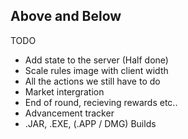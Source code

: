 ## Above and Below  

TODO
 - Add state to the server (Half done)
 - Scale rules image with client width 
 - All the actions we still have to do
 - Market intergration
 - End of round, recieving rewards etc..
 - Advancement tracker
 - .JAR, .EXE, (.APP / DMG) Builds 
